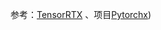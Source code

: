 参考：[TensorRTX](https://github.com/wang-xinyu/tensorrtx) 、项目[Pytorchx](https://github.com/wang-xinyu/pytorchx)) 
